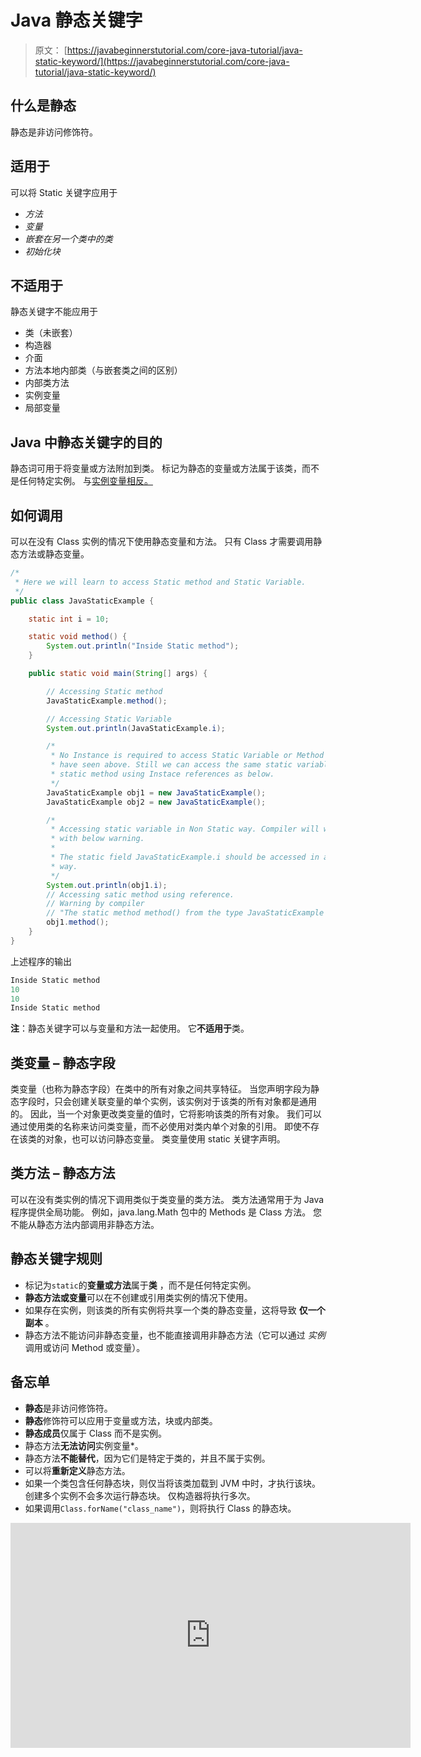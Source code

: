 # Java 静态关键字

> 原文： [https://javabeginnerstutorial.com/core-java-tutorial/java-static-keyword/](https://javabeginnerstutorial.com/core-java-tutorial/java-static-keyword/)

## 什么是静态

静态是非访问修饰符。

## 适用于

可以将 Static 关键字应用于

*   *方法*
*   *变量*
*   *嵌套在另一个类中的类*
*   *初始化块*

## 不适用于

静态关键字不能应用于

*   类（未嵌套）
*   构造器
*   介面
*   方法本地内部类（与嵌套类之间的区别）
*   内部类方法
*   实例变量
*   局部变量

## Java 中静态关键字的目的

静态词可用于将变量或方法附加到类。 标记为静态的变量或方法属于该类，而不是任何特定实例。 与[实例变量相反。](https://javabeginnerstutorial.com/core-java-tutorial/instance-variable-java/)

## 如何调用

可以在没有 Class 实例的情况下使用静态变量和方法。 只有 Class 才需要调用静态方法或静态变量。

```java
/*
 * Here we will learn to access Static method and Static Variable.
 */
public class JavaStaticExample {

	static int i = 10;

	static void method() {
		System.out.println("Inside Static method");
	}

	public static void main(String[] args) {

		// Accessing Static method
		JavaStaticExample.method();

		// Accessing Static Variable
		System.out.println(JavaStaticExample.i);

		/*
		 * No Instance is required to access Static Variable or Method as we
		 * have seen above. Still we can access the same static variable and
		 * static method using Instace references as below.
		 */
		JavaStaticExample obj1 = new JavaStaticExample();
		JavaStaticExample obj2 = new JavaStaticExample();

		/*
		 * Accessing static variable in Non Static way. Compiler will warn you
		 * with below warning.
		 *
		 * The static field JavaStaticExample.i should be accessed in a static
		 * way.
		 */
		System.out.println(obj1.i);
		// Accessing satic method using reference.
		// Warning by compiler
		// "The static method method() from the type JavaStaticExample should be accessed in a static way"
		obj1.method();
	}
}
```

上述程序的输出

```java
Inside Static method
10
10
Inside Static method
```

**注**：静态关键字可以与变量和方法一起使用。 它**不适用于**类。

## 类变量 – 静态字段

类变量（也称为静态字段）在类中的所有对象之间共享特征。 当您声明字段为静态字段时，只会创建关联变量的单个实例，该实例对于该类的所有对象都是通用的。 因此，当一个对象更改类变量的值时，它将影响该类的所有对象。 我们可以通过使用类的名称来访问类变量，而不必使用对类内单个对象的引用。 即使不存在该类的对象，也可以访问静态变量。 类变量使用 static 关键字声明。

## 类方法 – 静态方法

可以在没有类实例的情况下调用类似于类变量的类方法。 类方法通常用于为 Java 程序提供全局功能。 例如，java.lang.Math 包中的 Methods 是 Class 方法。 您不能从静态方法内部调用非静态方法。

## 静态关键字规则

*   标记为`static`的**变量或方法**属于**类** ，而不是任何特定实例。
*   **静态方法或变量**可以在不创建或引用类实例的情况下使用。
*   如果存在实例，则该类的所有实例将共享一个类的静态变量，这将导致 **仅一个副本** 。
*   静态方法不能访问非静态变量，也不能直接调用非静态方法（它可以通过 *实例* 调用或访问 Method 或变量）。

## 备忘单

*   **静态**是非访问修饰符。
*   **静态**修饰符可以应用于变量或方法，块或内部类。
*   **静态成员**仅属于 Class 而不是实例。
*   静态方法**无法访问**实例变量*。
*   静态方法**不能替代**，因为它们是特定于类的，并且不属于实例。
*   可以将**重新定义**静态方法。
*   如果一个类包含任何静态块，则仅当将该类加载到 JVM 中时，才执行该块。 创建多个实例不会多次运行静态块。 仅构造器将执行多次。
*   如果调用`Class.forName("class_name")`，则将执行 Class 的静态块。

<noscript><iframe allow="accelerometer; autoplay; encrypted-media; gyroscope; picture-in-picture" allowfullscreen="" frameborder="0" height="360" src="https://www.youtube.com/embed/QZwgz9tIy7I?start=1&amp;feature=oembed" title="Java Static variable" width="640"></iframe></noscript>

